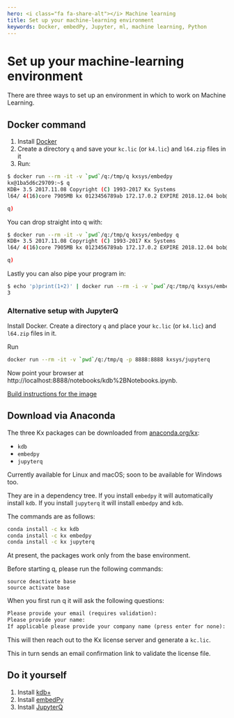 ```yaml
---
hero: <i class="fa fa-share-alt"></i> Machine learning
title: Set up your machine-learning environment
keywords: Docker, embedPy, Jupyter, ml, machine learning, Python
---
```


# Set up your machine-learning environment

There are three ways to set up an environment in which to work on Machine Learning.


## Docker command

1. Install [Docker](https://www.docker.com/community-edition) 
2. Create a directory `q` and save your `kc.lic` (or `k4.lic`) and `l64.zip` files in it
4. Run:

```bash
$ docker run --rm -it -v `pwd`/q:/tmp/q kxsys/embedpy
kx@1ba5d6c29709:~$ q
KDB+ 3.5 2017.11.08 Copyright (C) 1993-2017 Kx Systems
l64/ 4(16)core 7905MB kx 0123456789ab 172.17.0.2 EXPIRE 2018.12.04 bob@example.com KOD #0000000

q)
```
You can drop straight into q with:
```bash
$ docker run --rm -it -v `pwd`/q:/tmp/q kxsys/embedpy q
KDB+ 3.5 2017.11.08 Copyright (C) 1993-2017 Kx Systems
l64/ 4(16)core 7905MB kx 0123456789ab 172.17.0.2 EXPIRE 2018.12.04 bob@example.com KOD #0000000

q)
```
Lastly you can also pipe your program in:
```bash
$ echo 'p)print(1+2)' | docker run --rm -i -v `pwd`/q:/tmp/q kxsys/embedpy q -q
3
```


### Alternative setup with JupyterQ

Install Docker. Create a directory `q` and place your `kc.lic` (or `k4.lic`) and `l64.zip` files in it.

Run 
```bash
docker run --rm -it -v `pwd`/q:/tmp/q -p 8888:8888 kxsys/jupyterq
```
Now point your browser at http://localhost:8888/notebooks/kdb%2BNotebooks.ipynb.

<i class="fa fa-hand-o-right"></i> [Build instructions for the image](https://github.com/jhanna-kx/jupyterq/blob/master/docker/README.md)



## Download via Anaconda

The three Kx packages can be downloaded from [anaconda.org/kx](https://anaconda.org/kx):

-   `kdb`
-   `embedpy`
-   `jupyterq`

Currently available for Linux and macOS; soon to be available for Windows too.

They are in a dependency tree. If you install `embedpy` it will automatically install `kdb`. If you install `jupyterq`  it will install `embedpy` and `kdb`. 

The commands are as follows:
```bash
conda install -c kx kdb
conda install -c kx embedpy
conda install -c kx jupyterq
```
At present, the packages work only from the base environment.

Before starting q, please run the following commands:
```anaconda
source deactivate base
source activate base
```
When you first run q it will ask the following questions:
```txt
Please provide your email (requires validation):
Please provide your name:
If applicable please provide your company name (press enter for none):
```
This will then reach out to the Kx license server and generate a `kc.lic`.

This in turn sends an email confirmation link to validate the license file.


## Do it yourself

1. Install [kdb+](/tutorials/install) 
2. Install [embedPy](embedPy)
3. Install [JupyterQ](jupyterq)